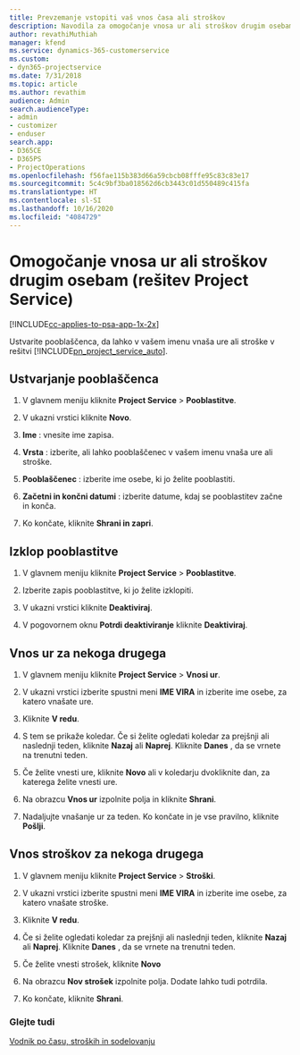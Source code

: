 ```yaml
---
title: Prevzemanje vstopiti vaš vnos časa ali stroškov
description: Navodila za omogočanje vnosa ur ali stroškov drugim osebam v rešitvi Project Service
author: revathiMuthiah
manager: kfend
ms.service: dynamics-365-customerservice
ms.custom:
- dyn365-projectservice
ms.date: 7/31/2018
ms.topic: article
ms.author: revathim
audience: Admin
search.audienceType:
- admin
- customizer
- enduser
search.app:
- D365CE
- D365PS
- ProjectOperations
ms.openlocfilehash: f56fae115b383d66a59cbcb08fffe95c83c83e17
ms.sourcegitcommit: 5c4c9bf3ba018562d6cb3443c01d550489c415fa
ms.translationtype: HT
ms.contentlocale: sl-SI
ms.lasthandoff: 10/16/2020
ms.locfileid: "4084729"
---
```

# <a name="allow-someone-else-to-enter-your-time-entry-or-expense-project-service"></a>Omogočanje vnosa ur ali stroškov drugim osebam (rešitev Project Service)

[!INCLUDE[cc-applies-to-psa-app-1x-2x](../includes/cc-applies-to-psa-app-1x-2x.md)]

Ustvarite pooblaščenca, da lahko v vašem imenu vnaša ure ali stroške v rešitvi [!INCLUDE[pn_project_service_auto](../includes/pn-project-service-auto.md)].  
  
## <a name="create-a-delegate"></a>Ustvarjanje pooblaščenca  
  
1.  V glavnem meniju kliknite **Project Service** > **Pooblastitve**.  
  
2.  V ukazni vrstici kliknite **Novo**.  
  
3. **Ime** : vnesite ime zapisa.  
  
4. **Vrsta** : izberite, ali lahko pooblaščenec v vašem imenu vnaša ure ali stroške.  
  
5. **Pooblaščenec** : izberite ime osebe, ki jo želite pooblastiti.  
  
6. **Začetni in končni datumi** : izberite datume, kdaj se pooblastitev začne in konča.  
  
7.  Ko končate, kliknite **Shrani in zapri**.  
  
## <a name="turn-off-delegation"></a>Izklop pooblastitve  
  
1.  V glavnem meniju kliknite **Project Service** > **Pooblastitve**.  
  
2.  Izberite zapis pooblastitve, ki jo želite izklopiti.  
  
3.  V ukazni vrstici kliknite **Deaktiviraj**.  
  
4.  V pogovornem oknu **Potrdi deaktiviranje** kliknite **Deaktiviraj**.  
  
## <a name="enter-time-for-someone-else"></a>Vnos ur za nekoga drugega  
  
1.  V glavnem meniju kliknite **Project Service** > **Vnosi ur**.  
  
2.  V ukazni vrstici izberite spustni meni **IME VIRA** in izberite ime osebe, za katero vnašate ure.  
  
3.  Kliknite **V redu**.  
  
4.  S tem se prikaže koledar. Če si želite ogledati koledar za prejšnji ali naslednji teden, kliknite **Nazaj** ali **Naprej**. Kliknite **Danes** , da se vrnete na trenutni teden.  
  
5.  Če želite vnesti ure, kliknite **Novo** ali v koledarju dvokliknite dan, za katerega želite vnesti ure.  
  
6.  Na obrazcu **Vnos ur** izpolnite polja in kliknite **Shrani**.  
  
7.  Nadaljujte vnašanje ur za teden. Ko končate in je vse pravilno, kliknite **Pošlji**.  
  
## <a name="enter-expenses-for-someone-else"></a>Vnos stroškov za nekoga drugega  
  
1.  V glavnem meniju kliknite **Project Service** > **Stroški**.  
  
2.  V ukazni vrstici izberite spustni meni **IME VIRA** in izberite ime osebe, za katero vnašate stroške.  
  
3.  Kliknite **V redu**.  
  
4.  Če si želite ogledati koledar za prejšnji ali naslednji teden, kliknite **Nazaj** ali **Naprej**. Kliknite **Danes** , da se vrnete na trenutni teden.  
  
5.  Če želite vnesti strošek, kliknite **Novo**  
  
6.  Na obrazcu **Nov strošek** izpolnite polja. Dodate lahko tudi potrdila.  
  
7.  Ko končate, kliknite **Shrani**.  
  
### <a name="see-also"></a>Glejte tudi  
 [Vodnik po času, stroških in sodelovanju](../psa/time-expense-collaboration-guide.md)
